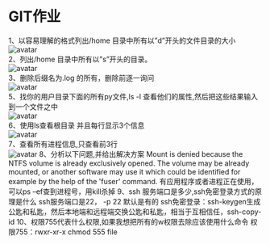 # GIT作业  
1、以容易理解的格式列出/home 目录中所有以”d”开头的文件目录的大小  
![avatar](https://github.com/formerlyhj/Work/blob/master/Linux%E5%9B%BE%E7%89%87/%E5%9B%BE%E7%89%87%201.png?raw=true)  
2、列出/home 目录中所有以”s”开头的目录。  
![avatar](https://github.com/formerlyhj/Work/blob/master/Linux%E5%9B%BE%E7%89%87/%E5%9B%BE%E7%89%87%202.png?raw=true)  
3、删除后缀名为.log 的所有，删除前逐一询问  
![avatar](https://github.com/formerlyhj/Work/blob/master/Linux%E5%9B%BE%E7%89%87/%E5%9B%BE%E7%89%87%203.png?raw=true)  
5、找你的用户目录下面的所有py文件,ls -l 查看他们的属性,然后把这些结果输入到一个文件之中  
![avatar](https://github.com/formerlyhj/Work/blob/master/Linux%E5%9B%BE%E7%89%87/%E5%9B%BE%E7%89%87%204.png?raw=true)  
6、使用ls查看根目录 并且每行显示3个信息  
![avatar](https://github.com/formerlyhj/Work/blob/master/Linux%E5%9B%BE%E7%89%87/%E5%9B%BE%E7%89%87%205.png?raw=true)  
7、查看所有进程信息,只查看前3行  
![avatar](https://github.com/formerlyhj/Work/blob/master/Linux%E5%9B%BE%E7%89%87/%E5%9B%BE%E7%89%87%206.png?raw=true)
8、分析以下问题,并给出解决方案
Mount is denied because the NTFS volume is already exclusively opened.
The volume may be already mounted, or another software may use it which could be identified for example by the help of the 'fuser' command.
有应用程序或者进程正在使用，可以ps –ef查到进程号，用kill杀掉
9、ssh 服务端口是多少,ssh免密登录方式的原理是什么
ssh服务端口是22，
-p 22 默认是有的
ssh免密登录：ssh-keygen生成公匙和私匙，然后本地端和远程端交换公匙和私匙，相当于互相信任，ssh-copy-id
10、权限755代表什么权限,如果我想把所有的w权限去除应该使用什么命令
权限755：rwxr-xr-x
chmod 555 file


